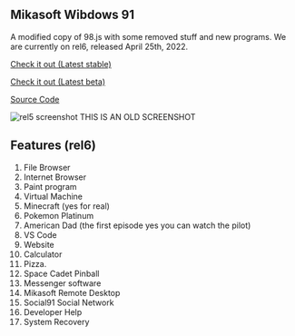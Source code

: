 ## Mikasoft Wibdows 91

A modified copy of 98.js with some removed stuff and new programs. We are currently on rel6, released April 25th, 2022.

[Check it out (Latest stable)](http://wibdows91.ddns.net)

[Check it out (Latest beta)](http://wibdows91-devel.ddns.net)

[Source Code](/wibdows91/source)

![rel5 screenshot THIS IS AN OLD SCREENSHOT](https://holynetworkadapter.github.io/wibdows91/wib91.PNG "old rel5 screenshot")

## Features (rel6)

1. File Browser
2. Internet Browser
3. Paint program
4. Virtual Machine
5. Minecraft (yes for real)
6. Pokemon Platinum
7. American Dad (the first episode yes you can watch the pilot)
8. VS Code
9. Website
10. Calculator
11. Pizza.
12. Space Cadet Pinball
13. Messenger software
14. Mikasoft Remote Desktop
15. Social91 Social Network
16. Developer Help
17. System Recovery
